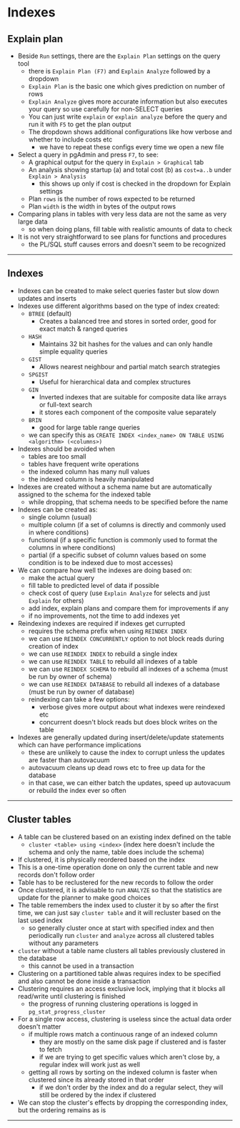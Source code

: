 # Indexes

## Explain plan

- Beside `Run` settings, there are the `Explain Plan` settings on the query tool
  - there is `Explain Plan (F7)` and `Explain Analyze` followed by a dropdown
  - `Explain Plan` is the basic one which gives prediction on number of rows
  - `Explain Analyze` gives more accurate information but also executes your query so use carefully for non-SELECT queries
  - You can just write `explain` or `explain analyze` before the query and run it with `F5` to get the plan output
  - The dropdown shows additional configurations like how verbose and whether to include costs etc
    - we have to repeat these configs every time we open a new file
- Select a query in pgAdmin and press `F7`, to see:
  - A graphical output for the query in `Explain > Graphical` tab
  - An analysis showing startup (a) and total cost (b) as `cost=a..b` under `Explain > Analysis`
    - this shows up only if cost is checked in the dropdown for Explain settings
  - Plan `rows` is the number of rows expected to be returned
  - Plan `width` is the width in bytes of the output rows
- Comparing plans in tables with very less data are not the same as very large data
  - so when doing plans, fill table with realistic amounts of data to check
- It is not very straightforward to see plans for functions and procedures
  - the PL/SQL stuff causes errors and doesn't seem to be recognized

---

## Indexes

- Indexes can be created to make select queries faster but slow down updates and inserts
- Indexes use different algorithms based on the type of index created:
  - `BTREE` (default)
    - Creates a balanced tree and stores in sorted order, good for exact match & ranged queries
  - `HASH`
    - Maintains 32 bit hashes for the values and can only handle simple equality queries
  - `GIST`
    - Allows nearest neighbour and partial match search strategies
  - `SPGIST`
    - Useful for hierarchical data and complex structures
  - `GIN`
    - Inverted indexes that are suitable for composite data like arrays or full-text search
    - it stores each component of the composite value separately
  - `BRIN`
    - good for large table range queries
  - we can specify this as `CREATE INDEX <index_name> ON TABLE USING <algorithm> (<columns>)`
- Indexes should be avoided when
  - tables are too small
  - tables have frequent write operations
  - the indexed column has many null values
  - the indexed column is heavily manipulated
- Indexes are created without a schema name but are automatically assigned to the schema for the indexed table
  - while dropping, that schema needs to be specified before the name
- Indexes can be created as:
  - single column (usual)
  - multiple column (if a set of columns is directly and commonly used in where conditions)
  - functional (if a specific function is commonly used to format the columns in where conditions)
  - partial (if a specific subset of column values based on some condition is to be indexed due to most accesses)
- We can compare how well the indexes are doing based on:
  - make the actual query
  - fill table to predicted level of data if possible
  - check cost of query (use `Explain Analyze` for selects and just `Explain` for others)
  - add index, explain plans and compare them for improvements if any
  - if no improvements, not the time to add indexes yet
- Reindexing indexes are required if indexes get currupted
  - requires the schema prefix when using `REINDEX INDEX`
  - we can use `REINDEX CONCURRENTLY` option to not block reads during creation of index
  - we can use `REINDEX INDEX` to rebuild a single index
  - we can use `REINDEX TABLE` to rebuild all indexes of a table
  - we can use `REINDEX SCHEMA` to rebuild all indexes of a schema (must be run by owner of schema)
  - we can use `REINDEX DATABASE` to rebuild all indexes of a database (must be run by owner of database)
  - reindexing can take a few options:
    - verbose gives more output about what indexes were reindexed etc
    - concurrent doesn't block reads but does block writes on the table
- Indexes are generally updated during insert/delete/update statements which can have performance implications
  - these are unlikely to cause the index to corrupt unless the updates are faster than autovacuum
  - autovacuum cleans up dead rows etc to free up data for the database
  - in that case, we can either batch the updates, speed up autovacuum or rebuild the index ever so often

---

## Cluster tables

- A table can be clustered based on an existing index defined on the table
  - `cluster <table> using <index>` (index here doesn't include the schema and only the name, table does include the schema)
- If clustered, it is physically reordered based on the index
- This is a one-time operation done on only the current table and new records don't follow order
- Table has to be reclustered for the new records to follow the order
- Once clustered, it is advisable to run `ANALYZE` so that the statistics are update for the planner to make good choices
- The table remembers the index used to cluster it by so after the first time, we can just say `cluster table` and it will recluster based on the last used index
  - so generally cluster once at start with specified index and then periodically run `cluster` and `analyze` across all clustered tables without any parameters
- `cluster` without a table name clusters all tables previously clustered in the database
  - this cannot be used in a transaction
- Clustering on a partitioned table alwas requires index to be specified and also cannot be done inside a transaction
- Clustering requires an access exclusive lock, implying that it blocks all read/write until clustering is finished
  - the progress of running clustering operations is logged in `pg_stat_progress_cluster`
- For a single row access, clustering is useless since the actual data order doesn't matter
  - if multiple rows match a continuous range of an indexed column
    - they are mostly on the same disk page if clustered and is faster to fetch
    - if we are trying to get specific values which aren't close by, a regular index will work just as well
  - getting all rows by sorting on the indexed column is faster when clustered since its already stored in that order
    - if we don't order by the index and do a regular select, they will still be ordered by the index if clustered
- We can stop the cluster's effects by dropping the corresponding index, but the ordering remains as is

---
